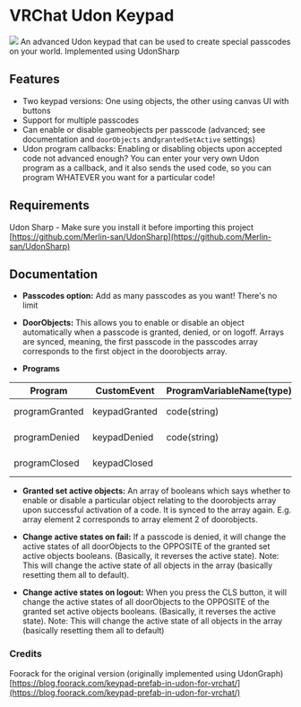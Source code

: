 

# VRChat Udon Keypad
![](https://github.com/cherryleafroad/VRChat_Keypad/blob/master/README_assets/keypad2.png)
An advanced Udon keypad that can be used to create special passcodes on your world. Implemented using UdonSharp
## Features

 - Two keypad versions: One using objects, the other using canvas UI with buttons
 - Support for multiple passcodes
 - Can enable or disable gameobjects per passcode (advanced; see documentation and `doorObjects` and`grantedSetActive` settings)
 - Udon program callbacks: Enabling or disabling objects upon accepted code not advanced enough? You can enter your very own Udon program as a callback, and it also sends the used code, so you can program WHATEVER you want for a particular code!

## Requirements
Udon Sharp - Make sure you install it before importing this project
[https://github.com/Merlin-san/UdonSharp](https://github.com/Merlin-san/UdonSharp)

## Documentation

 - **Passcodes option:** Add as many passcodes as you want! There's no limit
 
 - **DoorObjects:** This allows you to enable or disable an object automatically when a passcode is granted, denied, or on logoff. Arrays are synced, meaning, the first passcode in the passcodes array corresponds to the first object in the doorobjects array.
 
 - **Programs**
 
| Program        | CustomEvent   | ProgramVariableName(type) | Runs on                    |
|----------------|---------------|---------------------------|------------------------------|
| programGranted | keypadGranted | code(string)              | successful code   |
| programDenied  | keypadDenied  | code(string)              | denied code       |
| programClosed  | keypadClosed  |                           | pressing clear/CLS |


- **Granted set active objects:** An array of booleans which says whether to enable or disable a particular object relating to the doorobjects array upon successful activation of a code. It is synced to the array again. E.g. array element 2 corresponds to array element 2 of doorobjects.

- **Change active states on fail:** If a passcode is denied, it will change the active states of all doorObjects to the OPPOSITE of the granted set active objects booleans. (Basically, it reverses the active state). Note: This will change the active state of all objects in the array (basically resetting them all to default).

- **Change active states on logout:** When you press the CLS button, it will change the active states of all doorObjects to the OPPOSITE of the granted set active objects booleans. (Basically, it reverses the active state). Note: This will change the active state of all objects in the array (basically resetting them all to default)

### Credits
Foorack for the original version (originally implemented using UdonGraph)  
[https://blog.foorack.com/keypad-prefab-in-udon-for-vrchat/](https://blog.foorack.com/keypad-prefab-in-udon-for-vrchat/)
